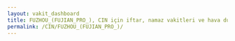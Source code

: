 ```yaml
---
layout: vakit_dashboard
title: FUZHOU_(FUJIAN_PRO_), CIN için iftar, namaz vakitleri ve hava durumu - ilçe/eyalet seç
permalink: /CIN/FUZHOU_(FUJIAN_PRO_)/
---
```


<script type="text/javascript">
  var GLOBAL_COUNTRY = 'CIN';
  var GLOBAL_CITY = 'FUZHOU_(FUJIAN_PRO_)';
  var GLOBAL_STATE = '';
  var lat = 72;
  var lon = 21;
</script>
